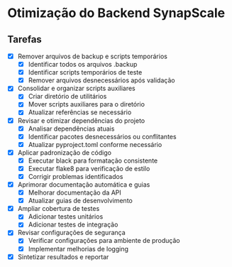 # Otimização do Backend SynapScale

## Tarefas

- [x] Remover arquivos de backup e scripts temporários
  - [x] Identificar todos os arquivos .backup
  - [x] Identificar scripts temporários de teste
  - [x] Remover arquivos desnecessários após validação
- [x] Consolidar e organizar scripts auxiliares
  - [x] Criar diretório de utilitários
  - [x] Mover scripts auxiliares para o diretório
  - [x] Atualizar referências se necessário
- [x] Revisar e otimizar dependências do projeto
  - [x] Analisar dependências atuais
  - [x] Identificar pacotes desnecessários ou conflitantes
  - [x] Atualizar pyproject.toml conforme necessário
- [x] Aplicar padronização de código
  - [x] Executar black para formatação consistente
  - [x] Executar flake8 para verificação de estilo
  - [x] Corrigir problemas identificados
- [x] Aprimorar documentação automática e guias
  - [x] Melhorar documentação da API
  - [x] Atualizar guias de desenvolvimento
- [x] Ampliar cobertura de testes
  - [x] Adicionar testes unitários
  - [x] Adicionar testes de integração
- [x] Revisar configurações de segurança
  - [x] Verificar configurações para ambiente de produção
  - [x] Implementar melhorias de logging
- [x] Sintetizar resultados e reportar
